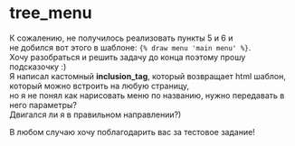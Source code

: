 # tree_menu

К сожалению, не получилось реализовать пункты 5 и 6 и<br />не добился вот этого в шаблоне: `{% draw menu 'main menu' %}`.<br />
Хочу разобраться и решить задачу до конца поэтому прошу подсказочку :)<br />
Я написал кастомный **inclusion_tag**, который возвращает html шаблон, который можно встроить на любую страницу,<br />но я не понял как нарисовать меню по названию, нужно передавать в него параметры?<br />
Двигался ли я в правильном направлении?)

В любом случаю хочу поблагодарить вас за тестовое задание!
